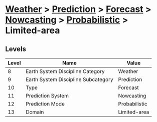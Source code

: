# [Weather](../../../../..) > [Prediction](../../../..) > [Forecast](../../..) > [Nowcasting](../..) > [Probabilistic](..) > Limited-area

## Levels

| Level | Name | Value |
|-----|-----|-----|
| 8 | Earth System Discipline Category | Weather |
| 9 | Earth System Discipline Subcategory | Prediction |
| 10 | Type | Forecast |
| 11 | Prediction System | Nowcasting |
| 12 | Prediction Mode | Probabilistic |
| 13 | Domain | Limited-area |
